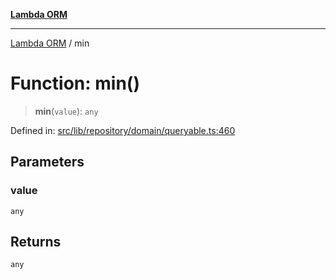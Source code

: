 [**Lambda ORM**](../README.md)

***

[Lambda ORM](../README.md) / min

# Function: min()

> **min**(`value`): `any`

Defined in: [src/lib/repository/domain/queryable.ts:460](https://github.com/lambda-orm/lambdaorm-base/blob/5f10bdc7d0f008296efbcbe89bc2bf1ed03aaaef/src/lib/repository/domain/queryable.ts#L460)

## Parameters

### value

`any`

## Returns

`any`
